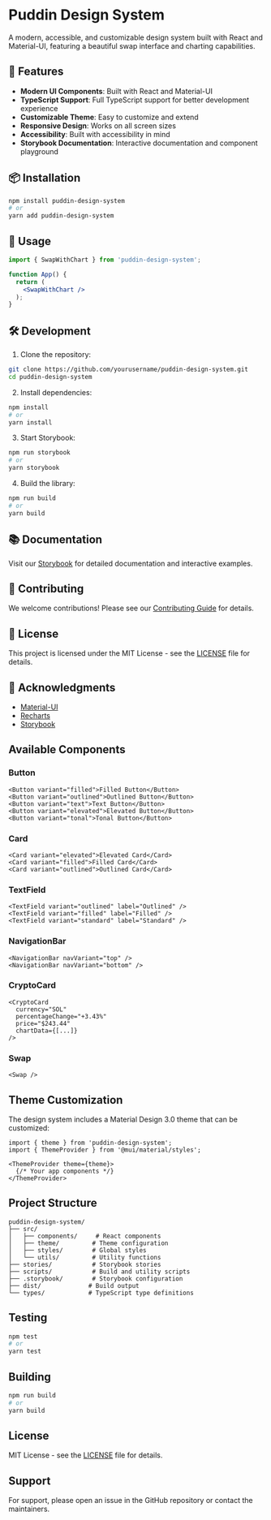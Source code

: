 # Puddin Design System

A modern, accessible, and customizable design system built with React and Material-UI, featuring a beautiful swap interface and charting capabilities.

## 🚀 Features

- **Modern UI Components**: Built with React and Material-UI
- **TypeScript Support**: Full TypeScript support for better development experience
- **Customizable Theme**: Easy to customize and extend
- **Responsive Design**: Works on all screen sizes
- **Accessibility**: Built with accessibility in mind
- **Storybook Documentation**: Interactive documentation and component playground

## 📦 Installation

```bash
npm install puddin-design-system
# or
yarn add puddin-design-system
```

## 🎨 Usage

```jsx
import { SwapWithChart } from 'puddin-design-system';

function App() {
  return (
    <SwapWithChart />
  );
}
```

## 🛠️ Development

1. Clone the repository:
```bash
git clone https://github.com/yourusername/puddin-design-system.git
cd puddin-design-system
```

2. Install dependencies:
```bash
npm install
# or
yarn install
```

3. Start Storybook:
```bash
npm run storybook
# or
yarn storybook
```

4. Build the library:
```bash
npm run build
# or
yarn build
```

## 📚 Documentation

Visit our [Storybook](https://nicoacvdo.github.io/Puddin-design-system/) for detailed documentation and interactive examples.

## 🤝 Contributing

We welcome contributions! Please see our [Contributing Guide](CONTRIBUTING.md) for details.

## 📝 License

This project is licensed under the MIT License - see the [LICENSE](LICENSE) file for details.

## 🙏 Acknowledgments

- [Material-UI](https://mui.com/)
- [Recharts](https://recharts.org/)
- [Storybook](https://storybook.js.org/)

## Available Components

### Button
```tsx
<Button variant="filled">Filled Button</Button>
<Button variant="outlined">Outlined Button</Button>
<Button variant="text">Text Button</Button>
<Button variant="elevated">Elevated Button</Button>
<Button variant="tonal">Tonal Button</Button>
```

### Card
```tsx
<Card variant="elevated">Elevated Card</Card>
<Card variant="filled">Filled Card</Card>
<Card variant="outlined">Outlined Card</Card>
```

### TextField
```tsx
<TextField variant="outlined" label="Outlined" />
<TextField variant="filled" label="Filled" />
<TextField variant="standard" label="Standard" />
```

### NavigationBar
```tsx
<NavigationBar navVariant="top" />
<NavigationBar navVariant="bottom" />
```

### CryptoCard
```tsx
<CryptoCard 
  currency="SOL"
  percentageChange="+3.43%"
  price="$243.44"
  chartData={[...]}
/>
```

### Swap
```tsx
<Swap />
```

## Theme Customization

The design system includes a Material Design 3.0 theme that can be customized:

```tsx
import { theme } from 'puddin-design-system';
import { ThemeProvider } from '@mui/material/styles';

<ThemeProvider theme={theme}>
  {/* Your app components */}
</ThemeProvider>
```

## Project Structure

```
puddin-design-system/
├── src/
│   ├── components/     # React components
│   ├── theme/         # Theme configuration
│   ├── styles/        # Global styles
│   └── utils/         # Utility functions
├── stories/           # Storybook stories
├── scripts/           # Build and utility scripts
├── .storybook/        # Storybook configuration
├── dist/             # Build output
└── types/            # TypeScript type definitions
```

## Testing

```bash
npm test
# or
yarn test
```

## Building

```bash
npm run build
# or
yarn build
```

## License

MIT License - see the [LICENSE](LICENSE) file for details.

## Support

For support, please open an issue in the GitHub repository or contact the maintainers. 